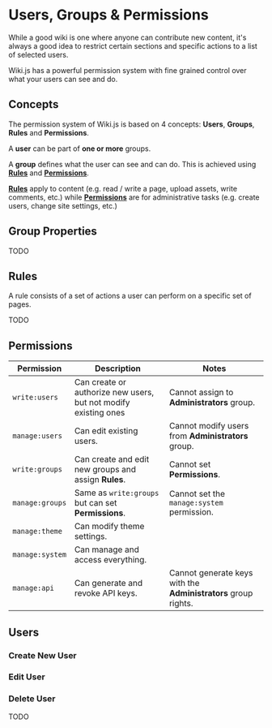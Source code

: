 # Users, Groups & Permissions

While a good wiki is one where anyone can contribute new content, it's always a good idea to restrict certain sections and specific actions to a list of selected users.

Wiki.js has a powerful permission system with fine grained control over what your users can see and do.

## Concepts

The permission system of Wiki.js is based on 4 concepts: **Users**, **Groups**, **Rules** and **Permissions**.

A **user** can be part of **one or more** groups.

A **group** defines what the user can see and can do. This is achieved using [**Rules**](#rules) and [**Permissions**](#permissions). 

[**Rules**](#rules) apply to content (e.g. read / write a page, upload assets, write comments, etc.) while [**Permissions**](#permissions) are for administrative tasks (e.g. create users, change site settings, etc.)

## Group Properties

TODO

## Rules

A rule consists of a set of actions a user can perform on a specific set of pages.

TODO

## Permissions

| Permission      | Description                                                     | Notes                                                          |
|-----------------|-----------------------------------------------------------------|----------------------------------------------------------------|
| `write:users`   | Can create or authorize new users, but not modify existing ones | Cannot assign to **Administrators** group.                     |
| `manage:users`  | Can edit existing users.                                        | Cannot modify users from **Administrators** group.             |
| `write:groups`  | Can create and edit new groups and assign **Rules**.            | Cannot set **Permissions**.                                    |
| `manage:groups` | Same as `write:groups` but can set **Permissions**.             | Cannot set the `manage:system` permission.                     |
| `manage:theme`  | Can modify theme settings.                                      |                                                                |
| `manage:system` | Can manage and access everything.                               |                                                                |
| `manage:api`    | Can generate and revoke API keys.                               | Cannot generate keys with the **Administrators** group rights. |

## Users

### Create New User

### Edit User

### Delete User

TODO
